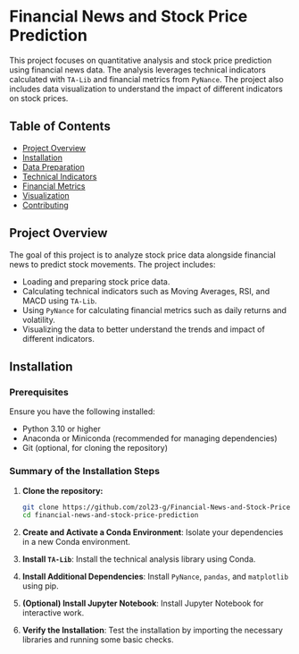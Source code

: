 # Financial News and Stock Price Prediction

This project focuses on quantitative analysis and stock price prediction using financial news data. The analysis leverages technical indicators calculated with `TA-Lib` and financial metrics from `PyNance`. The project also includes data visualization to understand the impact of different indicators on stock prices.

## Table of Contents

- [Project Overview](#project-overview)
- [Installation](#installation)
- [Data Preparation](#data-preparation)
- [Technical Indicators](#technical-indicators)
- [Financial Metrics](#financial-metrics)
- [Visualization](#visualization)
- [Contributing](#contributing)


## Project Overview

The goal of this project is to analyze stock price data alongside financial news to predict stock movements. The project includes:

- Loading and preparing stock price data.
- Calculating technical indicators such as Moving Averages, RSI, and MACD using `TA-Lib`.
- Using `PyNance` for calculating financial metrics such as daily returns and volatility.
- Visualizing the data to better understand the trends and impact of different indicators.

## Installation

### Prerequisites

Ensure you have the following installed:

- Python 3.10 or higher
- Anaconda or Miniconda (recommended for managing dependencies)
- Git (optional, for cloning the repository)

### **Summary of the Installation Steps**

1. **Clone the repository:**

   ```bash
   git clone https://github.com/zol23-g/Financial-News-and-Stock-Price-Prediction.git
   cd financial-news-and-stock-price-prediction

2. **Create and Activate a Conda Environment**: Isolate your dependencies in a new Conda environment.
3. **Install `TA-Lib`**: Install the technical analysis library using Conda.
4. **Install Additional Dependencies**: Install `PyNance`, `pandas`, and `matplotlib` using pip.
5. **(Optional) Install Jupyter Notebook**: Install Jupyter Notebook for interactive work.
6. **Verify the Installation**: Test the installation by importing the necessary libraries and running some basic checks.



